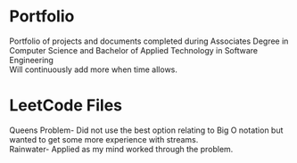 # Portfolio
Portfolio of projects and documents completed during Associates Degree in Computer Science and Bachelor of Applied Technology in Software Engineering
<br/>
Will continuously add more when time allows. 

# LeetCode Files
Queens Problem- Did not use the best option relating to Big O notation but wanted to get some more experience with streams. <br/>
Rainwater- Applied as my mind worked through the problem. 
